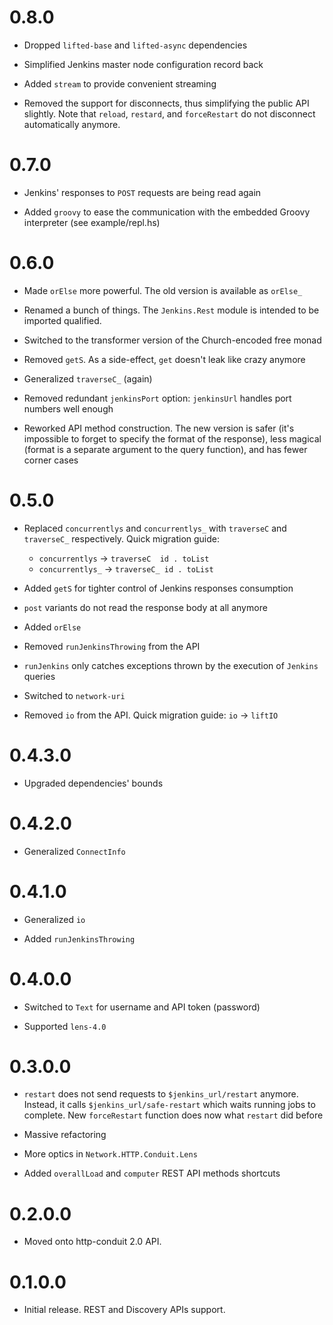 0.8.0
=====

  * Dropped `lifted-base` and `lifted-async` dependencies

  * Simplified Jenkins master node configuration record back

  * Added `stream` to provide convenient streaming

  * Removed the support for disconnects, thus simplifying the public API slightly.
    Note that `reload`, `restard`, and `forceRestart` do not disconnect automatically anymore.

0.7.0
=====

  * Jenkins' responses to `POST` requests are being read again

  * Added `groovy` to ease the communication with the embedded Groovy
    interpreter (see example/repl.hs)

0.6.0
=====

  * Made `orElse` more powerful. The old version is available as `orElse_`

  * Renamed a bunch of things.  The `Jenkins.Rest` module is intended to be imported qualified.

  * Switched to the transformer version of the Church-encoded free monad

  * Removed `getS`. As a side-effect, `get` doesn't leak like crazy anymore

  * Generalized `traverseC_` (again)

  * Removed redundant `jenkinsPort` option: `jenkinsUrl` handles port numbers well enough

  * Reworked API method construction. The new version is safer (it's impossible to forget
    to specify the format of the response), less magical (format is a separate argument to
    the query function), and has fewer corner cases

0.5.0
=====

  * Replaced `concurrentlys` and `concurrentlys_` with `traverseC` and `traverseC_`
    respectively. Quick migration guide:

    + `concurrentlys`  -> `traverseC  id . toList`
    + `concurrentlys_` -> `traverseC_ id . toList`

  * Added `getS` for tighter control of Jenkins responses consumption

  * `post` variants do not read the response body at all anymore

  * Added `orElse`

  * Removed `runJenkinsThrowing` from the API

  * `runJenkins` only catches exceptions thrown by the execution of `Jenkins` queries

  * Switched to `network-uri`

  * Removed `io` from the API. Quick migration guide: `io` -> `liftIO`

0.4.3.0
=======

  * Upgraded dependencies' bounds

0.4.2.0
=======

  * Generalized `ConnectInfo`

0.4.1.0
=======

  * Generalized `io`

  * Added `runJenkinsThrowing`

0.4.0.0
=======

  * Switched to `Text` for username and API token (password)

  * Supported `lens-4.0`

0.3.0.0
=======

  * `restart` does not send requests to `$jenkins_url/restart` anymore. Instead, it calls
  `$jenkins_url/safe-restart` which waits running jobs to complete. New `forceRestart` function
  does now what `restart` did before

  * Massive refactoring

  * More optics in `Network.HTTP.Conduit.Lens`

  * Added `overallLoad` and `computer` REST API methods shortcuts

0.2.0.0
=======

  * Moved onto http-conduit 2.0 API.

0.1.0.0
=======

  * Initial release. REST and Discovery APIs support.
